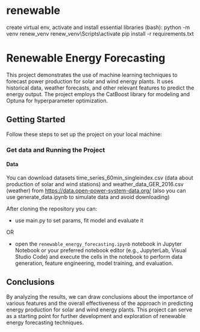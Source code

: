 # renewable

create virtual env, activate and install essential libraries (bash):
python -m venv renew_venv
renew_venv\Scripts\activate
pip install -r requirements.txt

# Renewable Energy Forecasting

This project demonstrates the use of machine learning techniques to forecast power production for solar and wind energy plants. It uses historical data, weather forecasts, and other relevant features to predict the energy output. The project employs the CatBoost library for modeling and Optuna for hyperparameter optimization.

## Getting Started

Follow these steps to set up the project on your local machine:

### Get data and Running the Project

#### Data

You can download datasets time_series_60min_singleindex.csv (data about production of solar and wind stations) and weather_data_GER_2016.csv (weather) from https://data.open-power-system-data.org/
(also you can use generate_data.ipynb to simulate data and avoid downloading)

After cloning the repository you can:

 - use main.py to set params, fit model and evaluate it

 OR

 - open the `renewable_energy_forecasting.ipynb` notebook in Jupyter Notebook or your preferred notebook editor (e.g., JupyterLab, Visual Studio Code) and execute the cells in the notebook to perform data generation, feature engineering, model training, and evaluation.


## Conclusions

By analyzing the results, we can draw conclusions about the importance of various features and the overall effectiveness of the approach in predicting energy production for solar and wind energy plants. This project can serve as a starting point for further development and exploration of renewable energy forecasting techniques.
